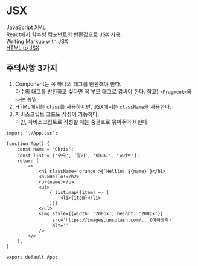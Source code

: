 # JSX
JavaScript XML<br>
React에서 함수형 컴포넌트의 반환값으로 JSX 사용.<br>
<a href="https://react.dev/learn/writing-markup-with-jsx">Writing Markup with JSX</a><br>
<a href="https://transform.tools/html-to-jsx">HTML to JSX</a>

## 주의사항 3가지
1. Component는 꼭 하나의 태그를 반환해야 한다.<br>
   다수의 태그를 반환하고 싶다면 꼭 부모 태그로 감싸야 한다.
   참고) `<Fragment>`와 `<>`는 동일<br>
2. HTML에서는 `class`를 사용하지만, JSX에서는 `className`을 사용한다.
3. 자바스크립트 코드도 작성이 가능하다.<br>
   다만, 자바스크립트로 작성할 때는 중괄호로 묶어주어야 한다.

```
import './App.css';

function App() {
    const name = 'Chris';
    const list = ['우유', '딸기', '바나나', '요거트'];
    return (
        <>
            <h1 className='orange'>{`Helllo! ${name}`}</h1>
            <h2>Hello!</h2>
            <p>{name}</p>
            <ul>
                { list.map((item) => (
                    <li>{item}</li>
                ))}
            </ul>
            <img style={{width: '200px', height: '200px'}}
                 src='https://images.unsplash.com/...(이하생략)'
                 alt=''
            />
        </>
    );
}

export default App;

```
